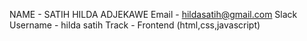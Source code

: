 NAME - SATIH HILDA ADJEKAWE
Email - hildasatih@gmail.com
Slack Username - hilda satih
Track - Frontend (html,css,javascript)